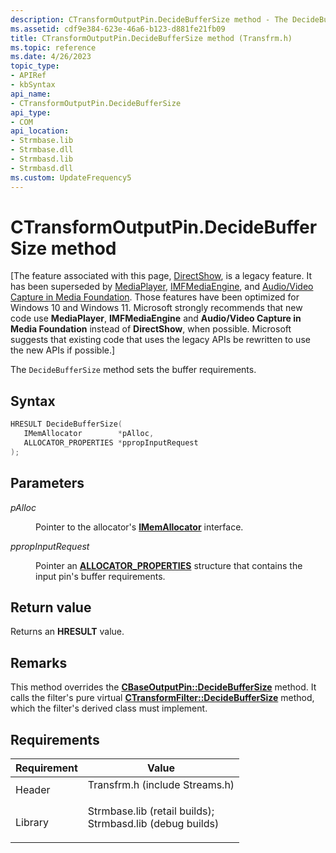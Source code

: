 ```yaml
---
description: CTransformOutputPin.DecideBufferSize method - The DecideBufferSize method sets the buffer requirements.
ms.assetid: cdf9e384-623e-46a6-b123-d881fe21fb09
title: CTransformOutputPin.DecideBufferSize method (Transfrm.h)
ms.topic: reference
ms.date: 4/26/2023
topic_type: 
- APIRef
- kbSyntax
api_name: 
- CTransformOutputPin.DecideBufferSize
api_type: 
- COM
api_location: 
- Strmbase.lib
- Strmbase.dll
- Strmbasd.lib
- Strmbasd.dll
ms.custom: UpdateFrequency5
---
```


# CTransformOutputPin.DecideBufferSize method

\[The feature associated with this page, [DirectShow](/windows/win32/directshow/directshow), is a legacy feature. It has been superseded by [MediaPlayer](/uwp/api/Windows.Media.Playback.MediaPlayer), [IMFMediaEngine](/windows/win32/api/mfmediaengine/nn-mfmediaengine-imfmediaengine), and [Audio/Video Capture in Media Foundation](windows/win32/medfound/audio-video-capture-in-media-foundation). Those features have been optimized for Windows 10 and Windows 11. Microsoft strongly recommends that new code use **MediaPlayer**, **IMFMediaEngine** and **Audio/Video Capture in Media Foundation** instead of **DirectShow**, when possible. Microsoft suggests that existing code that uses the legacy APIs be rewritten to use the new APIs if possible.\]

The `DecideBufferSize` method sets the buffer requirements.

## Syntax


```C++
HRESULT DecideBufferSize(
   IMemAllocator        *pAlloc,
   ALLOCATOR_PROPERTIES *ppropInputRequest
);
```



## Parameters

<dl> <dt>

*pAlloc* 
</dt> <dd>

Pointer to the allocator's [**IMemAllocator**](/windows/desktop/api/Strmif/nn-strmif-imemallocator) interface.

</dd> <dt>

*ppropInputRequest* 
</dt> <dd>

Pointer an [**ALLOCATOR\_PROPERTIES**](/windows/win32/api/strmif/ns-strmif-allocator_properties) structure that contains the input pin's buffer requirements.

</dd> </dl>

## Return value

Returns an **HRESULT** value.

## Remarks

This method overrides the [**CBaseOutputPin::DecideBufferSize**](cbaseoutputpin-decidebuffersize.md) method. It calls the filter's pure virtual [**CTransformFilter::DecideBufferSize**](ctransformfilter-decidebuffersize.md) method, which the filter's derived class must implement.

## Requirements



| Requirement | Value |
|--------------------|--------------------------------------------------------------------------------------------------------------------------------------------------------------------------------------------|
| Header<br/>  | <dl> <dt>Transfrm.h (include Streams.h)</dt> </dl>                                                                                  |
| Library<br/> | <dl> <dt>Strmbase.lib (retail builds); </dt> <dt>Strmbasd.lib (debug builds)</dt> </dl> |



 

 




